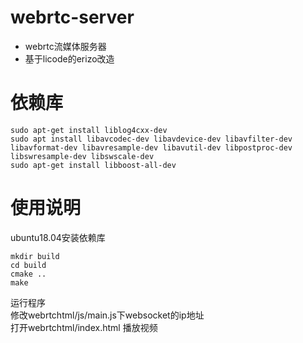 # webrtc-server
* webrtc流媒体服务器  
* 基于licode的erizo改造  

# 依赖库
```  
sudo apt-get install liblog4cxx-dev  
sudo apt install libavcodec-dev libavdevice-dev libavfilter-dev libavformat-dev libavresample-dev libavutil-dev libpostproc-dev   libswresample-dev libswscale-dev  
sudo apt-get install libboost-all-dev  
```  

# 使用说明
ubuntu18.04安装依赖库  
```  
mkdir build  
cd build   
cmake ..  
make  
```  
运行程序   
修改webrtchtml/js/main.js下websocket的ip地址   
打开webrtchtml/index.html 播放视频 

